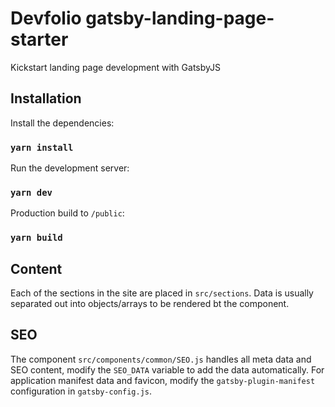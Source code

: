 # Devfolio gatsby-landing-page-starter

Kickstart landing page development with GatsbyJS

## Installation

Install the dependencies:

### `yarn install`

Run the development server:

### `yarn dev`

Production build to `/public`:

### `yarn build`

## Content

Each of the sections in the site are placed in `src/sections`. Data is usually separated out into objects/arrays to be rendered bt the component.

## SEO

The component `src/components/common/SEO.js` handles all meta data and SEO content, modify the `SEO_DATA` variable to add the data automatically. For application manifest data and favicon, modify the `gatsby-plugin-manifest` configuration in `gatsby-config.js`.
